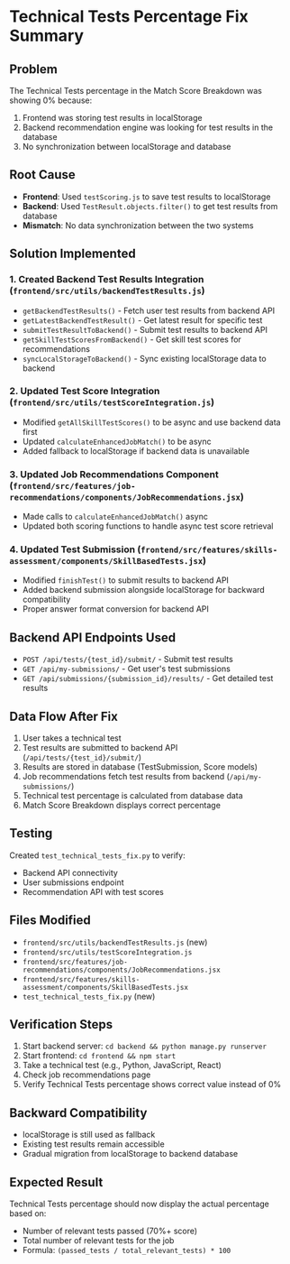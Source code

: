 # Technical Tests Percentage Fix Summary

## Problem
The Technical Tests percentage in the Match Score Breakdown was showing 0% because:
1. Frontend was storing test results in localStorage
2. Backend recommendation engine was looking for test results in the database
3. No synchronization between localStorage and database

## Root Cause
- **Frontend**: Used `testScoring.js` to save test results to localStorage
- **Backend**: Used `TestResult.objects.filter()` to get test results from database
- **Mismatch**: No data synchronization between the two systems

## Solution Implemented

### 1. Created Backend Test Results Integration (`frontend/src/utils/backendTestResults.js`)
- `getBackendTestResults()` - Fetch user test results from backend API
- `getLatestBackendTestResult()` - Get latest result for specific test
- `submitTestResultToBackend()` - Submit test results to backend API
- `getSkillTestScoresFromBackend()` - Get skill test scores for recommendations
- `syncLocalStorageToBackend()` - Sync existing localStorage data to backend

### 2. Updated Test Score Integration (`frontend/src/utils/testScoreIntegration.js`)
- Modified `getAllSkillTestScores()` to be async and use backend data first
- Updated `calculateEnhancedJobMatch()` to be async
- Added fallback to localStorage if backend data is unavailable

### 3. Updated Job Recommendations Component (`frontend/src/features/job-recommendations/components/JobRecommendations.jsx`)
- Made calls to `calculateEnhancedJobMatch()` async
- Updated both scoring functions to handle async test score retrieval

### 4. Updated Test Submission (`frontend/src/features/skills-assessment/components/SkillBasedTests.jsx`)
- Modified `finishTest()` to submit results to backend API
- Added backend submission alongside localStorage for backward compatibility
- Proper answer format conversion for backend API

## Backend API Endpoints Used
- `POST /api/tests/{test_id}/submit/` - Submit test results
- `GET /api/my-submissions/` - Get user's test submissions
- `GET /api/submissions/{submission_id}/results/` - Get detailed test results

## Data Flow After Fix
1. User takes a technical test
2. Test results are submitted to backend API (`/api/tests/{test_id}/submit/`)
3. Results are stored in database (TestSubmission, Score models)
4. Job recommendations fetch test results from backend (`/api/my-submissions/`)
5. Technical test percentage is calculated from database data
6. Match Score Breakdown displays correct percentage

## Testing
Created `test_technical_tests_fix.py` to verify:
- Backend API connectivity
- User submissions endpoint
- Recommendation API with test scores

## Files Modified
- `frontend/src/utils/backendTestResults.js` (new)
- `frontend/src/utils/testScoreIntegration.js`
- `frontend/src/features/job-recommendations/components/JobRecommendations.jsx`
- `frontend/src/features/skills-assessment/components/SkillBasedTests.jsx`
- `test_technical_tests_fix.py` (new)

## Verification Steps
1. Start backend server: `cd backend && python manage.py runserver`
2. Start frontend: `cd frontend && npm start`
3. Take a technical test (e.g., Python, JavaScript, React)
4. Check job recommendations page
5. Verify Technical Tests percentage shows correct value instead of 0%

## Backward Compatibility
- localStorage is still used as fallback
- Existing test results remain accessible
- Gradual migration from localStorage to backend database

## Expected Result
Technical Tests percentage should now display the actual percentage based on:
- Number of relevant tests passed (70%+ score)
- Total number of relevant tests for the job
- Formula: `(passed_tests / total_relevant_tests) * 100`

